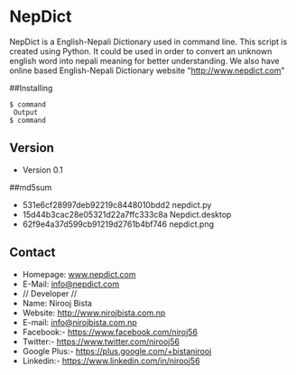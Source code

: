 # NepDict
NepDict is a English-Nepali Dictionary used in command line. This script is created using Python. It could be used in order to convert an unknown english word into nepali meaning for better understanding. We also have online based English-Nepali Dictionary website "http://www.nepdict.com"

##Installing
```
$ command
 Output
$ command
```
## Version 
* Version 0.1

##md5sum
* 531e6cf28997deb92219c8448010bdd2  nepdict.py
* 15d44b3cac28e05321d22a7ffc333c8a  Nepdict.desktop
* 62f9e4a37d599cb91219d2761b4bf746  nepdict.png

## Contact

* Homepage: www.nepdict.com
* E-Mail: info@nepdict.com
* // Developer //
* Name: Nirooj Bista
* Website: http://www.nirojbista.com.np
* E-mail: info@nirojbista.com.np
* Facebook:- https://www.facebook.com/niroj56
* Twitter:- https://www.twitter.com/nirooj56
* Google Plus:- https://plus.google.com/+bistanirooj
* Linkedin:- https://www.linkedin.com/in/nirooj56
